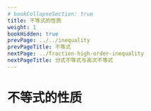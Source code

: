 ```yaml
---
# bookCollapseSection: true
title: 不等式的性质
weight: 1
bookHidden: true
prevPage: ../../inequality
prevPageTitle: 不等式
nextPage: ../fraction-high-order-inequality
nextPageTitle: 分式不等式与高次不等式
---
```


# 不等式的性质


